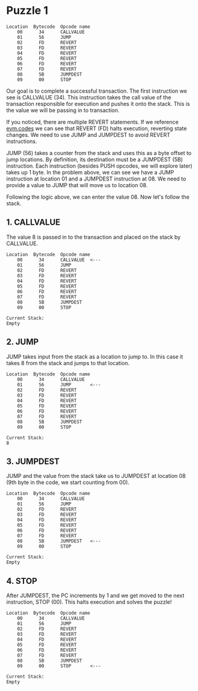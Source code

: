 # Puzzle 1

    Location  Bytecode  Opcode name    
        00      34      CALLVALUE
        01      56      JUMP
        02      FD      REVERT
        03      FD      REVERT
        04      FD      REVERT
        05      FD      REVERT
        06      FD      REVERT
        07      FD      REVERT
        08      5B      JUMPDEST
        09      00      STOP

Our goal is to complete a successful transaction.  The first instruction we see is CALLVALUE (34).  This instruction takes the call value of the transaction responsible for execution and pushes it onto the stack. This is the value we will be passing in to transaction.

If you noticed, there are multiple REVERT statements.  If we reference [evm.codes](https://www.evm.codes) we can see that REVERT (FD) halts execution, reverting state changes.  We need to use JUMP and JUMPDEST to avoid REVERT instructions.  

JUMP (56) takes a counter from the stack and uses this as a byte offset to jump locations. By definition, its destination must be a JUMPDEST (5B) instruction.  Each instruction (besides PUSH opcodes, we will explore later) takes up 1 byte.  In the problem above, we can see we have a JUMP instruction at location 01 and a JUMPDEST instruction at 08. We need to provide a value to JUMP that will move us to location 08.

Following the logic above, we can enter the value 08. Now let's follow the stack.

## 1. CALLVALUE

The value 8 is passed in to the transaction and placed on the stack by CALLVALUE.

    Location  Bytecode  Opcode name    
        00      34      CALLVALUE  <---
        01      56      JUMP
        02      FD      REVERT
        03      FD      REVERT
        04      FD      REVERT
        05      FD      REVERT
        06      FD      REVERT
        07      FD      REVERT
        08      5B      JUMPDEST
        09      00      STOP

    Current Stack:
    Empty

## 2. JUMP

JUMP takes input from the stack as a location to jump to. In this case it takes 8 from the stack and jumps to that location.

    Location  Bytecode  Opcode name    
        00      34      CALLVALUE  
        01      56      JUMP       <---
        02      FD      REVERT
        03      FD      REVERT
        04      FD      REVERT
        05      FD      REVERT
        06      FD      REVERT
        07      FD      REVERT
        08      5B      JUMPDEST
        09      00      STOP

    Current Stack:
    8

## 3. JUMPDEST

JUMP and the value from the stack take us to JUMPDEST at location 08 (9th byte in the code, we start counting from 00).

    Location  Bytecode  Opcode name    
        00      34      CALLVALUE  
        01      56      JUMP      
        02      FD      REVERT
        03      FD      REVERT
        04      FD      REVERT
        05      FD      REVERT
        06      FD      REVERT
        07      FD      REVERT
        08      5B      JUMPDEST   <---
        09      00      STOP

    Current Stack:
    Empty

## 4. STOP

After JUMPDEST, the PC increments by 1 and we get moved to the next instruction, STOP (00).  This halts execution and solves the puzzle!

    Location  Bytecode  Opcode name    
        00      34      CALLVALUE  
        01      56      JUMP      
        02      FD      REVERT
        03      FD      REVERT
        04      FD      REVERT
        05      FD      REVERT
        06      FD      REVERT
        07      FD      REVERT
        08      5B      JUMPDEST
        09      00      STOP       <---

    Current Stack:
    Empty

